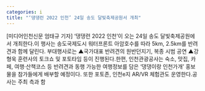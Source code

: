 ```yaml
---
categories: i
title: "‘댕댕런 2022 인천’ 24일 송도 달빛축제공원서 개최"
---
```

[미디어인천신문 엄태규 기자] ‘댕댕런 2022 인천’이 오는 24일 송도 달빛축제공원에서 개최한다.이 행사는 송도국제도시 워터프론트 아암호수를 따라 5km, 2.5km를 반려견과 함께 달린다. 부대행사로는 ▲국가대표 반려견의 원반던지기, 복종 시범 공연 ▲강형욱 훈련사의 토크쇼 및 포토타임 등이 진행된다.한편, 인천관광공사는 숙소, 맛집, 카페, 여행·산책코스 등 반려견과 동행 가능한 여행정보를 담은 ‘댕댕이랑 인천가개’ 홍보물을 참가들에게 배부할 예정이다. 또한 포토존, 인천e지 AR/VR 체험관도 운영한다.공사는 주최 측과 함